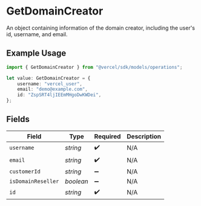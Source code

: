 # GetDomainCreator

An object containing information of the domain creator, including the user's id, username, and email.

## Example Usage

```typescript
import { GetDomainCreator } from "@vercel/sdk/models/operations";

let value: GetDomainCreator = {
    username: "vercel_user",
    email: "demo@example.com",
    id: "ZspSRT4ljIEEmMHgoDwKWDei",
};
```

## Fields

| Field              | Type               | Required           | Description        |
| ------------------ | ------------------ | ------------------ | ------------------ |
| `username`         | *string*           | :heavy_check_mark: | N/A                |
| `email`            | *string*           | :heavy_check_mark: | N/A                |
| `customerId`       | *string*           | :heavy_minus_sign: | N/A                |
| `isDomainReseller` | *boolean*          | :heavy_minus_sign: | N/A                |
| `id`               | *string*           | :heavy_check_mark: | N/A                |
